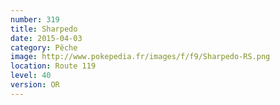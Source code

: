 ```yaml
---
number: 319
title: Sharpedo
date: 2015-04-03
category: Pêche
image: http://www.pokepedia.fr/images/f/f9/Sharpedo-RS.png
location: Route 119
level: 40
version: OR
---
```

